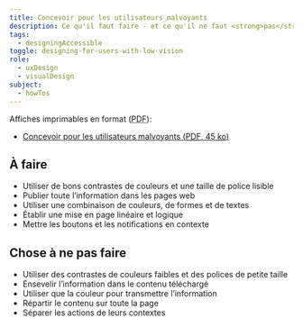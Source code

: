 ```yaml
---
title: Concevoir pour les utilisateurs malvoyants
description: Ce qu'il faut faire - et ce qu'il ne faut <strong>pas</strong> faire - lors de la conception pour les utilisateurs ayant une vision réduite.
tags:
  - designingAccessible
toggle: designing-for-users-with-low-vision
role:
  - uxDesign
  - visualDesign
subject:
  - howTos
---
```


Affiches imprimables en format (<abbr lang="en" title="Portable Document Format">PDF</abbr>):

- <a href="{{ pathPrefix }}/docs/posters/Malvoyants-fr_2023.pdf" download>Concevoir pour les utilisateurs malvoyants (<abbr lang="en" title="Portable Document Format">PDF</abbr>, 45 <abbr title="kilo-octet">ko</abbr>)</a>

<div class="row">
<div class="col-md-6">

## <span class="fas fa-thumbs-up mrgn-rght-md" aria-hidden="true"></span> À faire

- Utiliser de bons contrastes de couleurs et une taille de police lisible
- Publier toute l’information dans les pages web
- Utiliser une combinaison de couleurs, de formes et de textes
- Établir une mise en page linéaire et logique
- Mettre les boutons et les notifications en contexte

</div>
<div class="col-md-6">

## <span class="fas fa-thumbs-down mrgn-rght-md" aria-hidden="true"></span> Chose à ne pas faire

- Utiliser des contrastes de couleurs faibles et des polices de petite taille
- Ensevelir l’information dans le contenu téléchargé
- Utiliser que la couleur pour transmettre l’information
- Répartir le contenu sur toute la page
- Séparer les actions de leurs contextes

</div>
</div>
